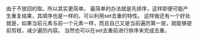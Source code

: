 由于不放回的取。所以其实更简单。
最简单的办法就是先排序，这样即便可能产生重复结果，其顺序也是一样的，可以利用set去重的特性。
这样做还有一个好处就是，如果当前元素与前一个元素一样，而且自己又是当前遍历第一层，就能够提前剪枝，减少遍历内容。
当然也可以在set去重前进行排序来完成去重。
